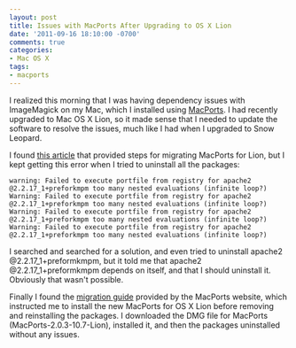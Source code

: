 ```yaml
---
layout: post
title: Issues with MacPorts After Upgrading to OS X Lion
date: '2011-09-16 18:10:00 -0700'
comments: true
categories:
- Mac OS X
tags:
- macports
---
```


I realized this morning that I was having dependency issues with ImageMagick
on my Mac, which I installed using [MacPorts][1]. I had recently upgraded to
Mac OS X Lion, so it made sense that I needed to update the software to
resolve the issues, much like I had when I upgraded to Snow Leopard.

I found [this article][2] that provided steps for migrating MacPorts for Lion,
but I kept getting this error when I tried to uninstall all the packages:

```shell
warning: Failed to execute portfile from registry for apache2
@2.2.17_1+preforkmpm too many nested evaluations (infinite loop?)
Warning: Failed to execute portfile from registry for apache2
@2.2.17_1+preforkmpm too many nested evaluations (infinite loop?)
Warning: Failed to execute portfile from registry for apache2
@2.2.17_1+preforkmpm too many nested evaluations (infinite loop?)
Warning: Failed to execute portfile from registry for apache2
@2.2.17_1+preforkmpm too many nested evaluations (infinite loop?)
```

<!--more-->

I searched and searched for a solution, and even tried to uninstall apache2
@2.2.17_1+preformkmpm, but it told me that apache2 @2.2.17_1+preformkmpm
depends on itself, and that I should uninstall it. Obviously that wasn't
possible.

Finally I found the [migration guide][3] provided by the MacPorts website,
which instructed me to install the new MacPorts for OS X Lion before removing
and reinstalling the packages. I downloaded the DMG file for MacPorts
(MacPorts-2.0.3-10.7-Lion), installed it, and then the packages uninstalled
without any issues.

[1]: http://www.macports.org/
[2]: http://www.anthonymclin.com/code/7-miscellaneous/106-updating-xcode-and-macports-for-osx-lion
[3]: https://trac.macports.org/wiki/Migration
